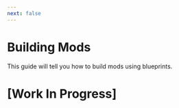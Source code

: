 ```yaml
---
next: false
---
```

# Building Mods
This guide will tell you how to build mods using blueprints.

# [Work In Progress]